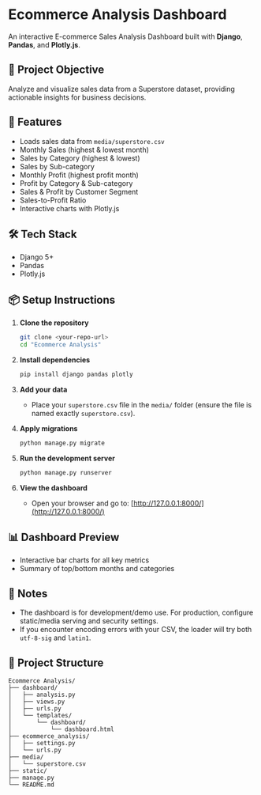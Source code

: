 # Ecommerce Analysis Dashboard

An interactive E-commerce Sales Analysis Dashboard built with **Django**, **Pandas**, and **Plotly.js**.

## 🎯 Project Objective
Analyze and visualize sales data from a Superstore dataset, providing actionable insights for business decisions.

## 🚀 Features
- Loads sales data from `media/superstore.csv`
- Monthly Sales (highest & lowest month)
- Sales by Category (highest & lowest)
- Sales by Sub-category
- Monthly Profit (highest profit month)
- Profit by Category & Sub-category
- Sales & Profit by Customer Segment
- Sales-to-Profit Ratio
- Interactive charts with Plotly.js

## 🛠️ Tech Stack
- Django 5+
- Pandas
- Plotly.js

## 📦 Setup Instructions

1. **Clone the repository**
   ```bash
   git clone <your-repo-url>
   cd "Ecommerce Analysis"
   ```

2. **Install dependencies**
   ```bash
   pip install django pandas plotly
   ```

3. **Add your data**
   - Place your `superstore.csv` file in the `media/` folder (ensure the file is named exactly `superstore.csv`).

4. **Apply migrations**
   ```bash
   python manage.py migrate
   ```

5. **Run the development server**
   ```bash
   python manage.py runserver
   ```

6. **View the dashboard**
   - Open your browser and go to: [http://127.0.0.1:8000/](http://127.0.0.1:8000/)

## 📊 Dashboard Preview
- Interactive bar charts for all key metrics
- Summary of top/bottom months and categories

## 📝 Notes
- The dashboard is for development/demo use. For production, configure static/media serving and security settings.
- If you encounter encoding errors with your CSV, the loader will try both `utf-8-sig` and `latin1`.

## 📁 Project Structure
```
Ecommerce Analysis/
├── dashboard/
│   ├── analysis.py
│   ├── views.py
│   ├── urls.py
│   └── templates/
│       └── dashboard/
│           └── dashboard.html
├── ecommerce_analysis/
│   ├── settings.py
│   └── urls.py
├── media/
│   └── superstore.csv
├── static/
├── manage.py
└── README.md
```

